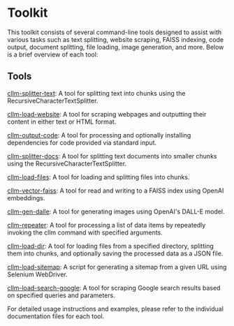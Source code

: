 # Toolkit

This toolkit consists of several command-line tools designed to assist with various tasks such as text splitting, website scraping, FAISS indexing, code output, document splitting, file loading, image generation, and more. Below is a brief overview of each tool:

## Tools

[cllm-splitter-text](cllm-splitter-text.md): A tool for splitting text into chunks using the RecursiveCharacterTextSplitter.

[cllm-load-website](cllm-load-webpages.md): A tool for scraping webpages and outputting their content in either text or HTML format.

[cllm-output-code](cllm-output-code.md): A tool for processing and optionally installing dependencies for code provided via standard input.

[cllm-splitter-docs](cllm-splitter-docs.md): A tool for splitting text documents into smaller chunks using the RecursiveCharacterTextSplitter.

[cllm-load-files](cllm-load-files.md): A tool for loading and splitting files into chunks.

[cllm-vector-faiss](cllm-vector-faiss.md): A tool for read and writing to a FAISS index using OpenAI embeddings.

[cllm-gen-dalle](cllm-gen-dalle.md): A tool for generating images using OpenAI's DALL-E model.

[cllm-repeater](cllm-repeater.md): A tool for processing a list of data items by repeatedly invoking the cllm command with specified arguments.

[cllm-load-dir](cllm-load-dir.md): A tool for loading files from a specified directory, splitting them into chunks, and optionally saving the processed data as a JSON file.

[cllm-load-sitemap](cllm-load-sitemap.md): A script for generating a sitemap from a given URL using Selenium WebDriver.

[cllm-load-search-google](cllm-load-search-google.md): A tool for scraping Google search results based on specified queries and parameters.

For detailed usage instructions and examples, please refer to the individual documentation files for each tool.